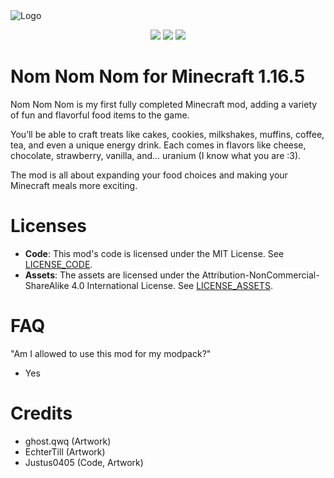 <img alt="Logo" src="https://github.com/user-attachments/assets/756c8529-4048-4e77-9ada-02aa7b8e6d47">

<p align="center">
    <a href="https://discord.gg/https://discord.com/invite/E2Bp7GtcaA"><img src="https://img.shields.io/discord/1060607505186684978?logo=Discord&colorA=1e1e2e&colorB=a6e3a1&style=for-the-badge"></a>
    <a href="https://modrinth.com/mod/nom-nom-nom"><img src="https://img.shields.io/modrinth/dt/GFsG4tda?logo=Modrinth&colorA=1e1e2e&colorB=a6e3a1&style=for-the-badge"></a>
    <a href="https://www.curseforge.com/minecraft/mc-mods/nom-nom-nom"><img src="https://img.shields.io/curseforge/dt/1082554?logo=Curseforge&colorA=1e1e2e&colorB=fab387&style=for-the-badge"></a>
</p>

# Nom Nom Nom for Minecraft 1.16.5

Nom Nom Nom is my first fully completed Minecraft mod, adding a variety of fun and flavorful food items to the game.

You’ll be able to craft treats like cakes, cookies, milkshakes, muffins, coffee, tea, and even a unique energy drink.
Each comes in flavors like cheese, chocolate, strawberry, vanilla, and... uranium (I know what you are :3).

The mod is all about expanding your food choices and making your Minecraft meals more exciting.

# Licenses
- **Code**: This mod's code is licensed under the MIT License. See [LICENSE_CODE](https://github.com/Justus0405/nom-nom-nom/blob/forge-1.16.5/LICENSE_CODE).
- **Assets**: The assets are licensed under the Attribution-NonCommercial-ShareAlike 4.0 International License. See [LICENSE_ASSETS](https://github.com/Justus0405/nom-nom-nom/blob/forge-1.16.5/LICENSE_ASSETS).

# FAQ

"Am I allowed to use this mod for my modpack?"
 - Yes

# Credits

 - ghost.qwq (Artwork)
 - EchterTill (Artwork)
 - Justus0405 (Code, Artwork)
